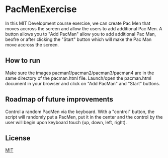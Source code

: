 # PacMenExercise

In this MIT Development course exercise, we can create Pac Men that moves accross the screen and allow the users to add additional Pac Men. A button allows you to "Add PacMan"
allow you to add additional Pac Man, beofre or after clicking the "Start" button which will make the Pac Man move accross the screen. 

## How to run

Make sure the images pacman1/pacman2/pacman3/pacman4 are in the same directory of the pacman.html file. Launch/open the pacman.html document in your browser and click on "Add PacMan" and "Start" buttons. 

## Roadmap of future improvements

Control a random PacMen via the keyboard. With a "control" button, the script will randomly put a PacMen, put it in the center and the control by the user will begin
upon keyboard touch (up, down, left, right). 

## License

[MIT](https://choosealicense.com/licenses/mit/)
